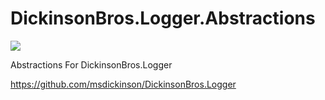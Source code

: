 # DickinsonBros.Logger.Abstractions
<a href="https://www.nuget.org/packages/DickinsonBros.Logger.Abstractions/">
    <img src="https://img.shields.io/nuget/v/DickinsonBros.Logger.Abstractions">
</a>

Abstractions For DickinsonBros.Logger 

https://github.com/msdickinson/DickinsonBros.Logger
